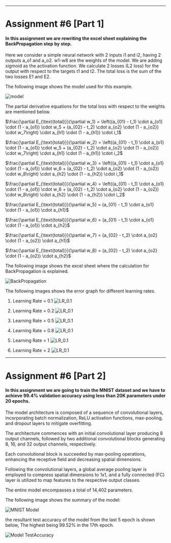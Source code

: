 
---
# Assignment #6 [Part 1]
#### In this assignment we are rewriting the excel sheet explaining the BackPropagation step by step.

Here we consider a simple neural network with 2 inputs i1 and i2, having 2 outputs a_o1 and a_o2. w1-w8 are the weights of the model.
We are adding sigmoid as the activation function.
We calculate 2 losses (L2 loss) for the output with respect to the targets t1 and t2.
The total loss is the sum of the two losses E1 and E2.

The following image shows the model used for this example.

![model](assets/model.png)

The partial derivative equations for the total loss with respect to the weights are mentioned below.

$\frac{\partial E_{\text{total}}}{\partial w_1} = \left((a_{01} - t_1) \cdot a_{o1} \cdot (1 - a_{o1}) \cdot w_5 + (a_{02} - t_2) \cdot a_{o2} \cdot (1 - a_{o2}) \cdot w_7\right) \cdot a_{h1} \cdot (1 - a_{h1}) \cdot i_1$

$\frac{\partial E_{\text{total}}}{\partial w_2} = \left((a_{01} - t_1) \cdot a_{o1} \cdot (1 - a_{o1}) \cdot w_5 + (a_{02} - t_2) \cdot a_{o2} \cdot (1 - a_{o2}) \cdot w_7\right) \cdot a_{h1} \cdot (1 - a_{h1}) \cdot i_2$

$\frac{\partial E_{\text{total}}}{\partial w_3} = \left((a_{01} - t_1) \cdot a_{o1} \cdot (1 - a_{o1}) \cdot w_6 + (a_{02} - t_2) \cdot a_{o2} \cdot (1 - a_{o2}) \cdot w_8\right) \cdot a_{h2} \cdot (1 - a_{h2}) \cdot i_1$

$\frac{\partial E_{\text{total}}}{\partial w_4} = \left((a_{01} - t_1) \cdot a_{o1} \cdot (1 - a_{o1}) \cdot w_6 + (a_{02} - t_2) \cdot a_{o2} \cdot (1 - a_{o2}) \cdot w_8\right) \cdot a_{h2} \cdot (1 - a_{h2}) \cdot i_2$

$\frac{\partial E_{\text{total}}}{\partial w_5} = (a_{01} - t_1) \cdot a_{o1} \cdot (1 - a_{o1}) \cdot a_{h1}$

$\frac{\partial E_{\text{total}}}{\partial w_6} = (a_{01} - t_1) \cdot a_{o1} \cdot (1 - a_{o1}) \cdot a_{h2}$

$\frac{\partial E_{\text{total}}}{\partial w_7} = (a_{02} - t_2) \cdot a_{o2} \cdot (1 - a_{o2}) \cdot a_{h1}$

$\frac{\partial E_{\text{total}}}{\partial w_8} = (a_{02} - t_2) \cdot a_{o2} \cdot (1 - a_{o2}) \cdot a_{h2}$

The following image shows the excel sheet where the calculation for BackPropagation is explained.

![BackPropagation](assets/BP.png)

The following images shows the error graph for different learning rates.

1. Learning Rate = 0.1
    ![LR_0.1](assets/0p1.png)

2. Learning Rate = 0.2
    ![LR_0.1](assets/0p2.png)

3. Learning Rate = 0.5
    ![LR_0.1](assets/0p5.png)

4. Learning Rate = 0.8
    ![LR_0.1](assets/0p8.png)

5. Learning Rate = 1
    ![LR_0.1](assets/1.png)

6. Learning Rate = 2
    ![LR_0.1](assets/2.png)


---

# Assignment #6 [Part 2]
#### In this assignment we are going to train the MNIST dataset and we have to achieve 99.4% validation accuracy using less than 20K parameters under 20 epochs.

The model architecture is composed of a sequence of convolutional layers, incorporating batch normalization, ReLU activation functions, max-pooling, and dropout layers to mitigate overfitting. 

The architecture commences with an initial convolutional layer producing 8 output channels, followed by two additional convolutional blocks generating 8, 16, and 32 output channels, respectively. 

Each convolutional block is succeeded by max-pooling operations, enhancing the receptive field and decreasing spatial dimensions. 

Following the convolutional layers, a global average pooling layer is employed to compress spatial dimensions to 1x1, and a fully connected (FC) layer is utilized to map features to the respective output classes. 

The entire model encompasses a total of 14,402 parameters.

The following image shows the summary of the model:

![MNIST Model](assets/MNIST_model.png)

the resultant test accuracy of the model from the last 5 epoch is shown below, The highest being 99.52% in the 17th epoch.

![Model TestAccuracy](assets/MNIST_result.png)
